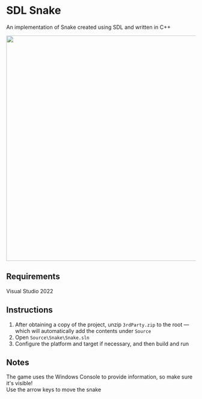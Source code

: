 SDL Snake
=========
An implementation of Snake created using SDL and written in C++

<p align="center">
  <img src="https://user-images.githubusercontent.com/109433880/213304245-1e817a68-3eed-4480-be5c-390a8668ac7f.png" width="600"/>
</p>

Requirements
------------
Visual Studio 2022

Instructions
------------
1. After obtaining a copy of the project, unzip `3rdParty.zip` to the root — which will automatically add the contents under `Source`
2. Open `Source\Snake\Snake.sln`
3. Configure the platform and target if necessary, and then build and run

Notes
-----
The game uses the Windows Console to provide information, so make sure it's visible!  
Use the arrow keys to move the snake
